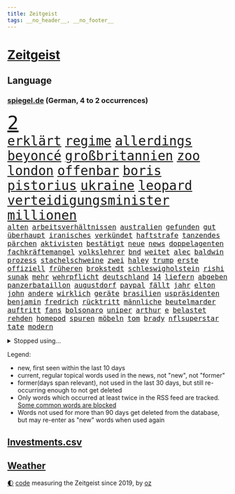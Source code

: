 ```yaml
---
title: Zeitgeist
tags: __no_header__, __no_footer__
---
```


# [Zeitgeist](https://oliz.io/zeitgeist/)

## Language

<h3><a href="https://www.spiegel.de" target="_blank">spiegel.de</a> (German, 4 to 2 occurrences)</h3>
<p style="font-family:monospace">
<span style="font-size:32pt"><a href="news_links.html#2" class="current">2</a></span>
<br>
<span style="font-size:22pt"><a href="news_links.html#erklärt" class="current">erklärt</a></span>
<span style="font-size:22pt"><a href="news_links.html#regime" class="current">regime</a></span>
<span style="font-size:22pt"><a href="news_links.html#allerdings" class="current">allerdings</a></span>
<span style="font-size:22pt"><a href="news_links.html#beyoncé" class="new">beyoncé</a></span>
<span style="font-size:22pt"><a href="news_links.html#großbritannien" class="current">großbritannien</a></span>
<span style="font-size:22pt"><a href="news_links.html#zoo" class="current">zoo</a></span>
<span style="font-size:22pt"><a href="news_links.html#london" class="current">london</a></span>
<span style="font-size:22pt"><a href="news_links.html#offenbar" class="current">offenbar</a></span>
<span style="font-size:22pt"><a href="news_links.html#boris" class="current">boris</a></span>
<span style="font-size:22pt"><a href="news_links.html#pistorius" class="current">pistorius</a></span>
<span style="font-size:22pt"><a href="news_links.html#ukraine" class="current">ukraine</a></span>
<span style="font-size:22pt"><a href="news_links.html#leopard" class="current">leopard</a></span>
<span style="font-size:22pt"><a href="news_links.html#verteidigungsminister" class="current">verteidigungsminister</a></span>
<span style="font-size:22pt"><a href="news_links.html#millionen" class="current">millionen</a></span>
<br>
<span style="font-size:12pt"><a href="news_links.html#alten" class="current">alten</a></span>
<span style="font-size:12pt"><a href="news_links.html#arbeitsverhältnissen" class="new">arbeitsverhältnissen</a></span>
<span style="font-size:12pt"><a href="news_links.html#australien" class="current">australien</a></span>
<span style="font-size:12pt"><a href="news_links.html#gefunden" class="current">gefunden</a></span>
<span style="font-size:12pt"><a href="news_links.html#gut" class="current">gut</a></span>
<span style="font-size:12pt"><a href="news_links.html#überhaupt" class="current">überhaupt</a></span>
<span style="font-size:12pt"><a href="news_links.html#iranisches" class="new">iranisches</a></span>
<span style="font-size:12pt"><a href="news_links.html#verkündet" class="current">verkündet</a></span>
<span style="font-size:12pt"><a href="news_links.html#haftstrafe" class="current">haftstrafe</a></span>
<span style="font-size:12pt"><a href="news_links.html#tanzendes" class="new">tanzendes</a></span>
<span style="font-size:12pt"><a href="news_links.html#pärchen" class="new">pärchen</a></span>
<span style="font-size:12pt"><a href="news_links.html#aktivisten" class="current">aktivisten</a></span>
<span style="font-size:12pt"><a href="news_links.html#bestätigt" class="current">bestätigt</a></span>
<span style="font-size:12pt"><a href="news_links.html#neue" class="current">neue</a></span>
<span style="font-size:12pt"><a href="news_links.html#news" class="current">news</a></span>
<span style="font-size:12pt"><a href="news_links.html#doppelagenten" class="new">doppelagenten</a></span>
<span style="font-size:12pt"><a href="news_links.html#fachkräftemangel" class="current">fachkräftemangel</a></span>
<span style="font-size:12pt"><a href="news_links.html#volkslehrer" class="new">volkslehrer</a></span>
<span style="font-size:12pt"><a href="news_links.html#bnd" class="current">bnd</a></span>
<span style="font-size:12pt"><a href="news_links.html#weitet" class="current">weitet</a></span>
<span style="font-size:12pt"><a href="news_links.html#alec" class="current">alec</a></span>
<span style="font-size:12pt"><a href="news_links.html#baldwin" class="current">baldwin</a></span>
<span style="font-size:12pt"><a href="news_links.html#prozess" class="current">prozess</a></span>
<span style="font-size:12pt"><a href="news_links.html#stachelschweine" class="new">stachelschweine</a></span>
<span style="font-size:12pt"><a href="news_links.html#zwei" class="current">zwei</a></span>
<span style="font-size:12pt"><a href="news_links.html#haley" class="new">haley</a></span>
<span style="font-size:12pt"><a href="news_links.html#trump" class="current">trump</a></span>
<span style="font-size:12pt"><a href="news_links.html#erste" class="current">erste</a></span>
<span style="font-size:12pt"><a href="news_links.html#offiziell" class="current">offiziell</a></span>
<span style="font-size:12pt"><a href="news_links.html#früheren" class="current">früheren</a></span>
<span style="font-size:12pt"><a href="news_links.html#brokstedt" class="new">brokstedt</a></span>
<span style="font-size:12pt"><a href="news_links.html#schleswigholstein" class="current">schleswigholstein</a></span>
<span style="font-size:12pt"><a href="news_links.html#rishi" class="current">rishi</a></span>
<span style="font-size:12pt"><a href="news_links.html#sunak" class="current">sunak</a></span>
<span style="font-size:12pt"><a href="news_links.html#mehr" class="current">mehr</a></span>
<span style="font-size:12pt"><a href="news_links.html#wehrpflicht" class="current">wehrpflicht</a></span>
<span style="font-size:12pt"><a href="news_links.html#deutschland" class="current">deutschland</a></span>
<span style="font-size:12pt"><a href="news_links.html#14" class="current">14</a></span>
<span style="font-size:12pt"><a href="news_links.html#liefern" class="current">liefern</a></span>
<span style="font-size:12pt"><a href="news_links.html#abgeben" class="current">abgeben</a></span>
<span style="font-size:12pt"><a href="news_links.html#panzerbataillon" class="new">panzerbataillon</a></span>
<span style="font-size:12pt"><a href="news_links.html#augustdorf" class="new">augustdorf</a></span>
<span style="font-size:12pt"><a href="news_links.html#paypal" class="new">paypal</a></span>
<span style="font-size:12pt"><a href="news_links.html#fällt" class="current">fällt</a></span>
<span style="font-size:12pt"><a href="news_links.html#jahr" class="current">jahr</a></span>
<span style="font-size:12pt"><a href="news_links.html#elton" class="current">elton</a></span>
<span style="font-size:12pt"><a href="news_links.html#john" class="current">john</a></span>
<span style="font-size:12pt"><a href="news_links.html#andere" class="current">andere</a></span>
<span style="font-size:12pt"><a href="news_links.html#wirklich" class="current">wirklich</a></span>
<span style="font-size:12pt"><a href="news_links.html#geräte" class="current">geräte</a></span>
<span style="font-size:12pt"><a href="news_links.html#brasilien" class="current">brasilien</a></span>
<span style="font-size:12pt"><a href="news_links.html#uspräsidenten" class="current">uspräsidenten</a></span>
<span style="font-size:12pt"><a href="news_links.html#benjamin" class="current">benjamin</a></span>
<span style="font-size:12pt"><a href="news_links.html#fredrich" class="new">fredrich</a></span>
<span style="font-size:12pt"><a href="news_links.html#rücktritt" class="current">rücktritt</a></span>
<span style="font-size:12pt"><a href="news_links.html#männliche" class="current">männliche</a></span>
<span style="font-size:12pt"><a href="news_links.html#beutelmarder" class="new">beutelmarder</a></span>
<span style="font-size:12pt"><a href="news_links.html#auftritt" class="current">auftritt</a></span>
<span style="font-size:12pt"><a href="news_links.html#fans" class="current">fans</a></span>
<span style="font-size:12pt"><a href="news_links.html#bolsonaro" class="current">bolsonaro</a></span>
<span style="font-size:12pt"><a href="news_links.html#uniper" class="current">uniper</a></span>
<span style="font-size:12pt"><a href="news_links.html#arthur" class="new">arthur</a></span>
<span style="font-size:12pt"><a href="news_links.html#e" class="current">e</a></span>
<span style="font-size:12pt"><a href="news_links.html#belastet" class="current">belastet</a></span>
<span style="font-size:12pt"><a href="news_links.html#rehden" class="new">rehden</a></span>
<span style="font-size:12pt"><a href="news_links.html#homepod" class="current">homepod</a></span>
<span style="font-size:12pt"><a href="news_links.html#spuren" class="current">spuren</a></span>
<span style="font-size:12pt"><a href="news_links.html#möbeln" class="new">möbeln</a></span>
<span style="font-size:12pt"><a href="news_links.html#tom" class="current">tom</a></span>
<span style="font-size:12pt"><a href="news_links.html#brady" class="current">brady</a></span>
<span style="font-size:12pt"><a href="news_links.html#nflsuperstar" class="current">nflsuperstar</a></span>
<span style="font-size:12pt"><a href="news_links.html#tate" class="current">tate</a></span>
<span style="font-size:12pt"><a href="news_links.html#modern" class="current">modern</a></span>
</p>
<details>
<summary>Stopped using...</summary>
<p class="former" style="font-size:12pt">
angela(832) bayer(832) getan(832) ikone(832) merkel(832) versprach(831) vollständig(831) ausgebrochen(830) geschrieben(830) sonne(830) uno(830) blicken(829) helden(829) inter(829) locker(829) rückschlag(829) tests(829) weise(829) xi(829) beklagen(828) durchsetzen(828) enger(828) gefährden(828) hört(828) musiker(828) umfeld(828) villa(828) übersicht(828) berichterstattung(827) großteil(827) michelle(827) obama(827) philippinen(827) rief(827) riss(827) wahrheit(827) energiewende(826) finanziell(826) frieden(826) klimawandels(826) machthaber(826) verriet(826) virologe(826) aufgefordert(825) ausprobiert(825) befinden(825) berg(825) bücher(825) favoriten(825) fischer(825) hans(825) klingbeil(825) lars(825) mithilfe(825) verbietet(825) überlebt(825) außen(824) covid19(824) fahrt(824) löste(824) mütter(824) party(824) senat(824) angebliche(823) beschreibt(823) erbe(823) fünfte(823) infiziert(823) kurs(823) lügen(823) neuinfektionen(823) pressestimmen(823) verzicht(823) anbieten(822) beschwerde(822) diplomaten(822) feuerwehrleute(822) fotos(822) gehalten(822) lewandowski(822) längere(822) publikum(822) you(822) beachten(821) meinem(821) menschenleben(821) möglicher(821) senken(821) todesfälle(821) venezuela(821) wochenlang(821) botschaften(820) erkrankung(820) ersetzen(820) mannes(820) mediziner(820) milde(820) ungarns(820) ursachen(820) verschwunden(820) weite(820) ökonom(820) atem(819) big(819) digitalen(819) unterschiedlich(819) herzogin(818) politikerinnen(818) verschwand(818) armut(817) impfung(817) kim(817) nachricht(817) schwanger(817) kultur(816) schmidt(816) veröffentlichte(816) zwischenzeitlich(816) befreien(815) ehepaar(815) form(815) miteinander(815) schlimmste(815) vierten(815) wälder(815) claudia(814) markt(814) projekt(814) tatverdächtigen(814) ungarn(814) anbieter(813) befreit(813) ereignisse(813) verbindet(813) zerstören(813) euparlament(812) wende(812) 600(811) beschränkungen(810) gekauft(810) raumstation(810) verfassung(810) journalistin(809) anzeichen(807) betrifft(807) mehrerer(805) motor(805) option(805) erwachsenen(804) impfungen(804) top(804) kate(803) gelandet(802) nachts(802) beitrag(800) pleite(799) automatisch(797) vorteile(797) äußerte(797) zuspruch(794) benötigen(792) schwung(792) vermisste(791) karten(789) bewegt(787) festhalten(787) erfolgreichen(785) verpasste(784) einblicke(780) prägte(778) bündnis(775) armen(774) missbrauchs(774) daheim(764) coronaimpfung(755) festgesetzt(742) mangelnde(735) 95(724) 250(634) höchster(633) willkommen(631) komme(621) 38(594) jamie(592) zusammenarbeiten(584) kleidung(572) bauern(569) drohenden(567) traditionelle(563) füllen(558) mächtigen(551) bundesanwaltschaft(550) brücken(545) verbunden(545) fühlte(541) zugestimmt(541) hamburgs(538) emiraten(532) beliebte(528) komitee(526) fluten(524) 700(522) norwegischen(520) russischem(520) schwarz(512) drauf(511) längste(511) privilegien(509) bedürftige(499) bombe(499) machtübernahme(497) momente(497) staatsbesuch(497) harris(490) milch(486) pazifik(483) werner(482) schnelles(476) mehrwertsteuer(475) boss(474) südkoreas(471) abtreibung(469) abschreckung(463) spezielle(459) follower(456) hendrik(450) missbrauchsskandal(450) studenten(449) andrang(447) mond(447) oppositionsführer(447) weißer(444) aktivitäten(442) 74(438) menschlichkeit(436) euländer(434) bas(431) bärbel(431) gletscher(430) oberlandesgericht(429) ausgeben(428) wahr(423) lärm(417) tradition(415) museen(414) otto(414) getreide(407) ozean(406) phänomen(406) falsches(396) nordirak(395) energieversorgung(394) rasch(393) genießen(390) küche(385) südkoreanische(383) g7staaten(380) cool(379) influencerin(376) stuhl(373) systematisch(369) berichteten(366) lebenshaltungskosten(366) ring(366) hauptbahnhof(363) überwachung(363) einfachen(361) zählte(361) unternehmens(360) hartes(359) stadtverwaltung(359) spielern(358) vielfalt(357) entlastungen(355) klitschko(353) vitali(351) auswertung(350) moniert(349) barbara(342) umfragen(342) flughäfen(340) österreicher(340) transparenz(337) verpflichtende(333) warme(333) weltgesundheitsorganisation(333) mut(331) englands(329) don(328) betreibt(327) triumphiert(326) asylsuchende(325) barack(323) abgeschafft(322) fern(322) spdchef(322) spiegeltitelstory(322) first(320) gebiete(316) sperre(313) ausgang(302) starkregen(301) achtzigern(298) moral(293) drücken(291) ergab(289) leitungen(289) regie(289) cockpit(288) ten(288) unsicherheit(288) cherson(287) sozial(286) ansturm(285) fox(285) dicke(284) umsätze(284) begrenzt(283) ausrichten(282) fair(282) indem(280) fußballerinnen(279) prag(279) schlagabtausch(277) zusätzlich(274) humor(273) zugänglich(271) beliebtesten(270) elend(270) nationalteam(270) entsprechend(266) woods(265) festen(262) schindler(262) traditionen(261) verzichtete(261) verwechslung(257) jesus(256) abgeschaltet(252) dahin(251) enkel(251) erfuhr(251) halt(251) lichter(251) erstattet(250) blockierte(249) aufsteiger(247) verschwanden(247) held(246) verhängnis(246) ewigen(245) dinner(244) lustig(244) zusehends(243) anhören(242) fire(240) wehrte(240) 9euroticket(238) computer(236) ausgebaut(235) frustriert(233) ausbauen(232) anhaltende(227) umwelthilfe(227) befeuert(224) krimi(224) tierschützer(224) vollgas(223) empfehlungen(222) pakt(222) republikanischer(221) luka(220) save(219) afghanische(218) 86(217) idol(217) madrids(217) riefen(217) verheerend(217) zuwanderer(217) feldmann(216) miss(216) preisdeckel(216) 180(215) geübt(214) notaufnahme(214) sahen(214) einsätze(213) niedrige(211) ressorts(211) dialog(209) übernahmen(208) mitgeteilt(207) angehörigen(206) angepasst(206) schwimmen(206) setzten(206) kosovo(205) stutthof(205) arizona(204) kriegsende(204) gouverneurin(202) fühle(200) image(199) schreibtisch(199) riesig(198) hosen(197) stille(197) entschuldigen(196) trends(196) wirksamkeit(196) heim(195) namens(195) zeige(194) geste(193) heißer(193) kontroversen(193) strittigen(192) detroit(191) normalisierung(190) uneins(189) islamisten(188) fassungslos(187) pipeline(187) vernichtet(187) formen(185) ratschläge(185) schmerzhaft(184) achterbahn(183) warnten(182) erich(181) stadtwerke(181) italiener(180) wiedersehen(180) wortwahl(179) victoria(178) aufgaben(177) gruß(176) halbjahr(176) blackout(175) drehten(175) kühne(175) prüfungen(175) wagte(174) grönland(173) gewisse(172) kommunizieren(172) danke(171) unterkünfte(171) staatshilfen(168) klimagipfel(167) modeikone(167) brandt(165) lebensjahr(165) linien(165) stationiert(165) importiert(164) inselstaat(164) magnus(164) lokalen(163) aufmerksam(161) staatsschutz(161) bildband(160) children(160) 8000(159) beleidigungen(159) erhielten(159) katastrophenschutz(159) volksheld(159) einziges(158) gaskunden(158) unbeliebt(158) vorstellbar(158) wagnersöldner(158) isolationspflicht(157) katrin(157) 25000(156) bundestagspräsidentin(156) lauern(156) twitteraccount(156) eingekesselt(155) messungen(155) begraben(152) befreite(151) bestattet(151) ermutigt(151) gewannen(151) kriminalpolizei(151) überstehen(151) klassische(150) parken(150) sperren(150) starkoch(149) aufgewachsen(148) mississippi(148) sommerlich(147) gott(146) perfekt(146) angegangen(145) fracking(144) jackson(143) steuerunterlagen(143) tobias(143) fußballprofis(141) klettert(141) stromausfälle(141) gebot(140) zugesprochen(140) farben(139) auslaufen(138) erspart(138) grenzfluss(138) verfallen(138) bekanntester(137) buchstäblich(137) intrigen(137) mehrfache(137) verbal(137) franz(136) grenzstadt(136) spiegelde(136) verdichten(136) anfangs(135) aufsicht(135) gaspreisen(135) zutritt(135) 4500(134) kondome(133) kreuzfeuer(132) serienmörder(132) strenger(132) gesteigert(130) kabinetts(130) rassistischer(129) extrainer(128) rekordzahl(128) schwestern(128) spionage(128) bussen(127) gerechtfertigt(127) rummel(127) seltsame(126) prognostiziert(125) tonga(125) zurückkehren(125) maduro(124) nicolás(124) übersehen(123) 69jährige(122) brummt(122) engen(121) ereignis(121) verkehrschaos(121) zuzug(121) elften(120) gaspipelines(119) praktisch(119) wüste(119) erwägen(118) milliardenkosten(118) gaspreisbremse(116) gefehlt(115) johan(115) kollege(115) 84jährige(114) winters(114) brachen(113) spiegelrecherche(113) nationalgarde(112) reformer(112) womit(112) dgbchefin(111) fahimi(111) herzog(111) mahnte(111) wärmste(111) überqueren(111) begegnung(110) angesehen(109) besuchten(109) größen(109) zerstritten(108) beihilfe(106) júnior(106) lagarde(106) missstände(106) morgan(106) phoenix(106) vinícius(106) wahlergebnis(106) 1922(105) russlandpolitik(105) szenarien(105) begräbnis(103) bruch(103) hergestellt(103) persönlichkeiten(103) sonde(103) fußballikone(102) gerichtet(102) monarch(102) vorbehalten(102) arzneimittel(101) doris(101) fahrerflucht(101) freistellung(101) überraschte(101) off(100) überraschenden(100) elektronische(99) filmstarts(99) best(98) verkehrsbetriebe(98) versehen(98) zweifeln(98) ausgehen(97) erkrankter(97) fachverbände(97) nordkoreas(97) emilia(96) postet(96) sommers(96) verunreinigt(96) lecks(94) berufliche(93) umlaufbahn(93) unternehmerin(93) samantha(92) beileidsbekundungen(91) rechenzentrum(91) kurdische(90) mediatorin(90) mobilität(90) unfassbar(90) verklärt(90) feindbild(89) me/cfs(89) rüstungsexporte(89) weiht(89) ausgebremst(88) ersparen(88) kocht(88) raketentests(88) birmingham(87) björk(87) egon(87) gefangenen(87) massenkarambolage(87) schönste(87) bundesnachrichtendienst(86) gewählte(86) notizen(86) schauplatz(86) witwer(86) coronaisolationspflicht(85) englisch(85) klopapier(85) sechsteilige(85) sehnt(85) ungereimtheiten(85) wumms(85) desinformation(84) horn(84) karriereberaterin(84) wettbewerben(84) kriegsangst(83) out(83) sven(83) traditionell(83) übliche(83) auftauchen(82) außenpolitik(82) korruptionsvorwürfen(82) lamborghini(82) welttournee(82) anerkennung(81) usmidterms(81) anerkannt(80) auskurieren(80) dichter(80) lawinenabgang(80) nächtliche(80) überzieht(80) ernennt(79) fraktionschef(79) gary(79) glänzt(79) karagiannidis(79) luftalarm(79) massaker(79) zucker(79) bndmann(78) curtis(78) daei(78) exportverbot(78) fortsetzungen(78) klimazielen(78) rapsuperstar(78) schenkt(78) verehrt(78) golflegende(77) komponiert(77) parallel(77) polizeitaucher(77) rückendeckung(77) taucher(77) verärgern(77) alice(76) artensterben(76) astrazeneca(76) großereignis(76) krisenpolitik(76) neudelhi(76) slum(76) terra(76) vorladung(76) zurückhaltender(76) zünden(76) mitschuld(75) nikolas(75) tieres(75) cybermobbing(74) fred(74) hot(74) infektionszahlen(74) tottenham(74) larry(73) nassehi(73) torjäger(73) wachsamkeit(73) 1966(72) abhängigkeiten(72) ersatzbank(72) gesundheitssenatorin(72) hip(72) leere(72) schwierigsten(72) umbruch(72) verhandlungsbereit(72) übersteigen(72) buchs(71) börsenunternehmen(71) forschungseinrichtungen(71) gehörenden(71) magic(71) mullahs(71) orlando(71) pistons(71) betet(70) nüchtern(70) sämtliche(70) sünden(70) ausreise(69) craig(69) obst(69) prangert(69) säge(69) topfavoriten(69) gelebt(68) personennahverkehr(68) beeinflussung(67) erfolgreicher(67) hotspur(67) lesbische(67) palmer(67) investments(66) konzentration(66) prägen(66) russlandkurs(66) zugbegleiterin(66) endemisch(65) entlastungspakete(65) forest(65) nottingham(65) psychoterror(65) typischen(65) versetzte(65) wechselhaft(65) weitem(65) 65jähriger(64) daum(64) krebsvorsorge(64) one(64) täglicher(64) verfehlte(64) abzeichen(63) eigentoren(63) familienministerin(63) furcht(63) ifw(63) kilometerlange(63) paus(63) schiffer(63) spiegelkolumnist(63) weltklimakonferenz(63) einschüchtern(62) midterms(62) queer(62) tanker(62) ahnen(61) erreger(61) vorgesetzten(61) außenministeriums(60) maler(60) optimismus(60) racing(60) verborgen(60) widersprüchen(60) normales(59) nullcovidpolitik(59) tarnung(59) wachsendes(59) account(58) feuerte(58) gesellschaftliche(58) grundsatzpapier(58) kpführung(58) luise(58) stalingrad(58) therapeut(58) weidel(58) belastete(57) johnny(57) neunzigerjahre(57) welten(57) engagierte(56) grundlegende(56) skispringen(56) sportartikelhersteller(56) twitterangestellte(56) unterstützte(56) zhengzhou(56) male(55) slowene(55) sozialdemokratin(55) ussänger(55) ablenken(54) gitarrist(54) glassplittern(54) kaff(54) betten(53) echo(53) erpresser(53) nordkoreanische(53) nullcovidstrategie(53) serben(53) thuram(53) althaus(52) autofahrerin(52) erlöste(52) exklave(52) i7(52) koreanischen(52) skispringerin(52) 500000(51) emeritierter(51) kontraproduktiv(51) marokko(51) rabbiner(51) sprachkritiker(51) twitterchef(51) umgangs(51) verlängerter(51) artenschutz(50) bergleute(50) falschparker(50) iowa(50) knallern(50) label(50) selenska(50) tarifbindung(50) vorteilsannahme(50) aktiviert(49) berühmtheit(49) kari(49) lake(49) mitreden(49) punk(49) testet(49) windige(49) achse(48) gottes(48) großfamilie(48) halbgar(48) negativen(48) straßenblockierer(48) breisgau(47) ekrem(47) häufen(47) katars(47) klimas(47) marokkos(47) schränken(47) engere(46) gefragter(46) teuerungswelle(46) verirrte(46) weihnachtsmann(46) wmpause(46) zitate(46) überwacht(46) angriffs(45) betuchte(45) gasmangel(45) schmiedet(45) bundesjustizminister(44) evangelische(44) gemütlich(44) gletscherschmelze(44) gutgehen(44) kontrahenten(44) luis(44) mundgeruch(44) siegchancen(44) straßensperren(44) aufpassen(43) bildeten(43) gewöhnen(43) inszenierte(43) jong(43) raketentest(43) reformideen(43) s300rakete(43) un(43) vermeldet(43) eugesundheitsbehörde(42) geschnitten(42) hinsicht(42) lieder(42) schönsten(42) umgesiedelt(42) bewerben(41) feiertage(41) hauptberuflich(41) jüdischen(41) rätselhaften(41) verwechselt(41) 68er(40) ausgetretene(40) beleuchten(40) konzentriert(40) krankschreibung(40) oppositionspolitikers(40) schimmel(40) usmilitärs(40) zerrieben(40) garmischpartenkirchen(39) millionensumme(39) oman(39) verschenken(39) attackierten(38) carey(38) christmas(38) fußballerisch(38) hauptsitz(38) mariah(38) want(38) drinnen(37) enzensberger(37) mahnen(37) tribünen(37) verlorenen(37) weihnachtsbaum(37) geflügelpest(36) jahrgang(36) kontrollen(36) schneesturm(36) elegant(35) euphorisch(35) improvisierten(35) kamala(35) kane(35) trauern(35) 71(34) anneke(34) elbblick(34) erfolgsgeschichte(34) esa(34) fights(34) freundschaftsanfragen(34) frittierfett(34) haaren(34) hilfeschrei(34) idaho(34) kleinstadtkosmos(34) lies(34) little(34) mina(34) powerkommunikation(34) riskanter(34) sarnau(34) schneefälle(34) tander(34) zdfserie(34) läden(33) naturschützer(33) soulfood(33) sowieso(33) wohngeldberechtigten(33) atomwaffenarsenal(32) bescherte(32) erwähnt(32) mexikanischen(32) prächtigen(32) segeln(32) unangenehm(32) argumentiert(31) charts(31) vernichten(31) brennendes(30) cash(30) drogeriemarktkette(30) erdrutsch(30) nationalspielern(30) abdecken(29) abstellen(29) feministin(29) suárez(29) väter(29) apotheker(28) baumärkte(28) desaströser(28) geleakte(28) heiligabend(28) kurden(28) lehnten(27) loipe(27) aufstocken(26) bomber(26) kandidieren(26) kosovos(26) nutzerdaten(26) usrapper(26) bündnisses(25) gepostet(25) komfortabel(25) rebellin(25) schenk(25) sentimental(25) staatsmann(25) 28jährigen(24) abgeschossen(24) mittendrin(24) präsidentenwahl(24) strange(24) charité(23) gebrauchte(23) inoffiziellen(23) rauschen(23) reichsbürger(23) vorlegen(23) angetrieben(22) jitzchak(22) setze(22) stutthofprozess(22) udo(22) umspannwerke(22) unglaublich(22) weihnachtszeit(22) zähen(22) albin(21) anpacken(21) artilleriemunition(21) barrel(21) einsamer(21) ezbchefin(21) festgenommenen(21) freunden(21) kieler(21) kurti(21) sion(21) sono(21) sportlerinnen(21) verschüttet(21) wout(21) würstchen(21) affenlaute(20) elotrans(20) porträtiert(20) zurückzuerobern(20) gegenspieler(19) kaufkraftverlust(19) kracht(19) meistgesehene(19) obdachlosigkeit(19) reichsbürgerrazzia(19) südostasiatischen(19) uwe(19) preisbremsen(18) abgestraft(17) reale(17) zukünftige(17) angeschaut(16) ballistischen(16) beinbruch(16) bisweilen(16) gebilligt(16) straftäter(16) abgeschlagen(15) durften(15) gouverneurswahl(15) lizenz(15) nachgehen(15) rhetorik(15) sojuskapsel(15) verkehrswege(15) wendung(15) ausstellungen(14) bunt(14) imamoğlu(14) kampfbereitschaft(14) krankheitswelle(14) ruprecht(14) schilderte(14) sehnen(14) volkspartei(14) wissenschaftlerinnen(14) amtsverzicht(13) arbeitszeiten(13) eingefangen(13) kummer(13) moritz(13) westlicher(13) wmpokal(13) ahnte(12) drängte(12) fragte(12) gewohnheiten(12) perus(12) ungewollt(12) volkshelden(12) weihnachtsgeschenke(12) eauto(11) entsendet(11) fluggeräte(11) gesträubt(11) kapitolausschuss(11) kommendes(11) ransomware(11)
</p>
</details>
<p>Legend:
<ul>
<li><span class="new">new</span>, first seen within the last 10 days</li>
<li><span class="current">current</span>, regular topical words used in the news, not "new", not "former"</li>
<li><span class="former">former(days span relevant)</span>, not used in the last 30 days, but still re-occurring enough to not get deleted</li>
<li>Only words which occurred at least twice in the RSS feed are tracked. <a href="language/filters.py">Some common words are blocked</a></li>
<li>Words not used for more than 90 days get deleted from the database, but may re-enter as "new" words when used again</li>
</ul>
</p>

## [Investments](investments.html)[.csv](investments.csv)

## [Weather](weather.html)

<footer>
<a href="javascript:toggleTheme()" class="nav">🌓</a>
<a href="https://github.com/ooz/zeitgeist">code</a> measuring the Zeitgeist since 2019, by <a href="https://oliz.io">oz</a>
</footer>
